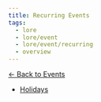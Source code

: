 ```yaml
---
title: Recurring Events
tags:
  - lore
  - lore/event
  - lore/event/recurring
  - overview
---
```


[<- Back to Events](../index.md)

- [Holidays](holiday/index.md)
